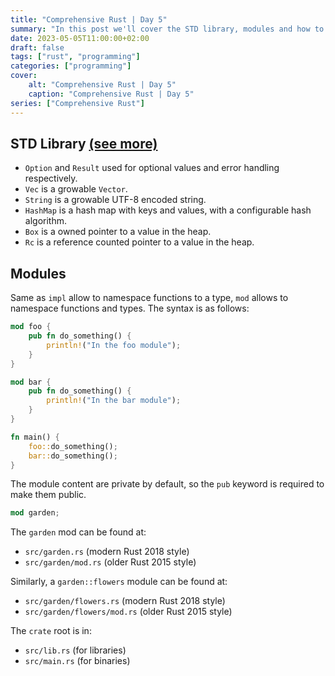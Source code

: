 ```yaml
---
title: "Comprehensive Rust | Day 5"
summary: "In this post we'll cover the STD library, modules and how to use them"
date: 2023-05-05T11:00:00+02:00
draft: false
tags: ["rust", "programming"]
categories: ["programming"]
cover:
    alt: "Comprehensive Rust | Day 5"
    caption: "Comprehensive Rust | Day 5"
series: ["Comprehensive Rust"]
---
```


## STD Library [(see more)](https://google.github.io/comprehensive-rust/std.html)

- `Option` and `Result` used for optional values and error handling respectively.
- `Vec` is a growable `Vector`.
- `String` is a growable UTF-8 encoded string.
- `HashMap` is a hash map with keys and values, with a configurable hash algorithm.
- `Box` is a owned pointer to a value in the heap. 
- `Rc` is a reference counted pointer to a value in the heap.


## Modules

Same as `impl` allow to namespace functions to a type, `mod` allows to namespace functions
and types. The syntax is as follows:

```rust
mod foo {
    pub fn do_something() {
        println!("In the foo module");
    }
}

mod bar {
    pub fn do_something() {
        println!("In the bar module");
    }
}

fn main() {
    foo::do_something();
    bar::do_something();
}
```

The module content are private by default, so the `pub` keyword is required 
to make them public.

```rust
mod garden;
```

The `garden` mod can be found at:

- `src/garden.rs` (modern Rust 2018 style)
- `src/garden/mod.rs` (older Rust 2015 style)

Similarly, a `garden::flowers` module can be found at:

- `src/garden/flowers.rs` (modern Rust 2018 style)
- `src/garden/flowers/mod.rs` (older Rust 2015 style)

The `crate` root is in:

- `src/lib.rs` (for libraries)
- `src/main.rs` (for binaries)
